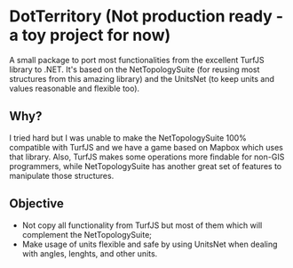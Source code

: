 # DotTerritory (Not production ready - a toy project for now)

A small package to port most functionalities from the excellent TurfJS library to .NET. It's based on the NetTopologySuite (for reusing most structures from this amazing library) and the UnitsNet (to keep units and values reasonable and flexible too).

## Why?

I tried hard but I was unable to make the NetTopologySuite 100% compatible with TurfJS and we have a game based on Mapbox which uses that library.
Also, TurfJS makes some operations more findable for non-GIS programmers, while NetTopologySuite has another great set of features to manipulate those structures.

## Objective

* Not copy all functionality from TurfJS but most of them which will complement the NetTopologySuite;
* Make usage of units flexible and safe by using UnitsNet when dealing with angles, lenghts, and other units.
